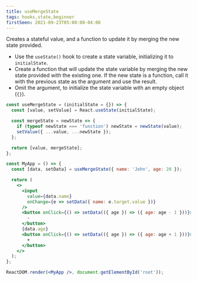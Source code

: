 ```yaml
---
title: useMergeState
tags: hooks,state,beginner
firstSeen: 2021-09-23T05:00:00-04:00
---
```


Creates a stateful value, and a function to update it by merging the new state provided.

- Use the `useState()` hook to create a state variable, initializing it to `initialState`.
- Create a function that will update the state variable by merging the new state provided with the existing one. If the new state is a function, call it with the previous state as the argument and use the result.
- Omit the argument, to initialize the state variable with an empty object (`{}`).

```jsx
const useMergeState = (initialState = {}) => {
  const [value, setValue] = React.useState(initialState);

  const mergeState = newState => {
    if (typeof newState === 'function') newState = newState(value);
    setValue({ ...value, ...newState });
  };

  return [value, mergeState];
};
```

```jsx
const MyApp = () => {
  const [data, setData] = useMergeState({ name: 'John', age: 20 });

  return (
    <>
      <input
        value={data.name}
        onChange={e => setData({ name: e.target.value })}
      />
      <button onClick={() => setData(({ age }) => ({ age: age - 1 }))}>
        -
      </button>
      {data.age}
      <button onClick={() => setData(({ age }) => ({ age: age + 1 }))}>
        +
      </button>
    </>
  );
};

ReactDOM.render(<MyApp />, document.getElementById('root'));
```

